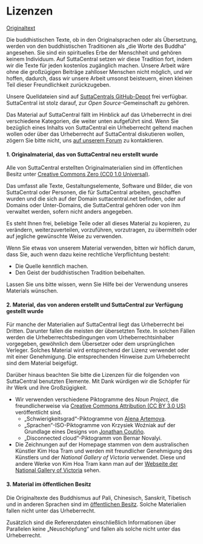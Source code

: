 # Lizenzen
[Originaltext](https://suttacentral.net/licensing)

Die buddhistischen Texte, ob in den Originalsprachen oder als Übersetzung, werden von den buddhistischen Traditionen als „die Worte des Buddha“ angesehen. Sie sind ein spirituelles Erbe der Menschheit und gehören keinem Individuum. Auf SuttaCentral setzen wir diese Tradition fort, indem wir die Texte für jeden kostenlos zugänglich machen. Unsere Arbeit wäre ohne die großzügigen Beiträge zahlloser Menschen nicht möglich, und wir hoffen, dadurch, dass wir unsere Arbeit umsonst beisteuern, einen kleinen Teil dieser Freundlichkeit zurückzugeben.

Unsere Quelldateien sind auf [SuttaCentrals GitHub-Depot](https://github.com/suttacentral) frei verfügbar. SuttaCentral ist stolz darauf, zur *Open Source*-Gemeinschaft zu gehören.

Das Material auf SuttaCentral fällt im Hinblick auf das Urheberrecht in drei verschiedene Kategorien, die weiter unten aufgeführt sind. Wenn Sie bezüglich eines Inhalts von SuttaCentral ein Urheberrecht geltend machen wollen oder über das Urheberrecht auf SuttaCentral diskutieren wollen, zögern Sie bitte nicht, uns [auf unserem Forum](https://discourse.suttacentral.net/) zu kontaktieren.

#### 1. Originalmaterial, das von SuttaCentral neu erstellt wurde

Alle von SuttaCentral erstellten Originalmaterialien sind im öffentlichen Besitz unter [Creative Commons Zero (CC0 1.0 Universal)](https://creativecommons.org/publicdomain/zero/1.0/).

Das umfasst alle Texte, Gestaltungselemente, Software und Bilder, die von SuttaCentral oder Personen, die für SuttaCentral arbeiten, geschaffen wurden und die sich auf der Domain suttacentral.net befinden, oder auf Domains oder Unter-Domains, die SuttaCentral gehören oder von ihm verwaltet werden, sofern nicht anders angegeben.

Es steht Ihnen frei, beliebige Teile oder all dieses Material zu kopieren, zu verändern, weiterzuverteilen, vorzuführen, vorzutragen, zu übermitteln oder auf jegliche gewünschte Weise zu verwenden.

Wenn Sie etwas von unserem Material verwenden, bitten wir höflich darum, dass Sie, auch wenn dazu keine rechtliche Verpflichtung besteht:

* Die Quelle kenntlich machen.
* Den Geist der buddhistischen Tradition beibehalten.

Lassen Sie uns bitte wissen, wenn Sie Hilfe bei der Verwendung unseres Materials wünschen.

#### 2. Material, das von anderen erstellt und SuttaCentral zur Verfügung gestellt wurde

Für manche der Materialien auf SuttaCentral liegt das Urheberrecht bei Dritten. Darunter fallen die meisten der übersetzten Texte. In solchen Fällen werden die Urheberrechtsbedingungen vom Urheberrechtsinhaber vorgegeben, gewöhnlich dem Übersetzer oder dem ursprünglichen Verleger. Solches Material wird entsprechend der Lizenz verwendet oder mit einer Genehmigung. Die entsprechenden Hinweise zum Urheberrecht sind dem Material beigefügt.

Darüber hinaus beachten Sie bitte die Lizenzen für die folgenden von SuttaCentral benutzten Elemente. Mit Dank würdigen wir die Schöpfer für ihr Werk und ihre Großzügigkeit.

* Wir verwenden verschiedene Piktogramme des *Noun Project*, die freundlicherweise via [Creative Commons Attribution (CC BY 3.0 US)](https://creativecommons.org/licenses/by/3.0/us/) veröffentlicht sind.
  * „Schwierigkeitsgrad“-Piktogramme von [Alena Artemova](https://thenounproject.com/iconwar/).
  * „Sprachen“-ISO-Piktogramme von Krzysiek Woźniak auf der Grundlage eines Designs von [Jonathan Coutiño](https://thenounproject.com/ralts01/).
  * „Disconnected cloud“-Piktogramm von Bernar Novalyi.
* Die Zeichnungen auf der Homepage stammen von dem australischen Künstler Kim Hoa Tram und werden mit freundlicher Genehmigung des Künstlers und der *National Gallery of Victoria* verwendet. Diese und andere Werke von Kim Hoa Tram kann man auf der [Webseite der National Gallery of Victoria](https://www.ngv.vic.gov.au/explore/collection/artist/11810/) sehen.

#### 3. Material im öffentlichen Besitz

Die Originaltexte des Buddhismus auf Pali, Chinesisch, Sanskrit, Tibetisch und in anderen Sprachen sind im [öffentlichen Besitz](https://creativecommons.org/publicdomain/mark/1.0/). Solche Materialien fallen nicht unter das Urheberrecht.

Zusätzlich sind die Referenzdaten einschließlich Informationen über Parallelen keine „Neuschöpfung“ und fallen als solche nicht unter das Urheberrecht.
